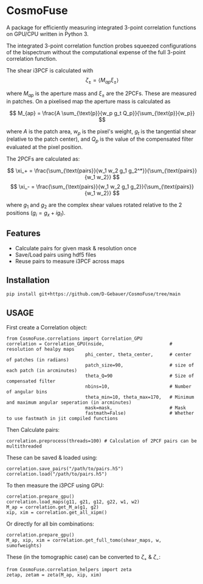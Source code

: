 # CosmoFuse

A package for efficiently measuring integrated 3-point correlation functions on GPU/CPU written in Python 3.

The integrated 3-point correlation function probes squeezed configurations of the bispectrum without the computational expense of the full 3-point correlation function.

The shear i3PCF is calculated with 
$$ \zeta_{\pm} = \langle M_{ap} \xi_{\pm} \rangle $$

where $M_{ap}$ is the aperture mass and $\xi_{\pm}$ are the 2PCFs. These are measured in patches. On a pixelised map the aperture mass is calculated as

$$ M_{ap} = \frac{A \sum_{\text{p}}{w_p g_t Q_p}}{\sum_{\text{p}}{w_p}} $$

where $A$ is the patch area, $w_p$ is the pixel's weight, $g_t$ is the tangential shear (relative to the patch center), and $Q_p$ is the value of the compensated filter evaluated at the pixel position.

The 2PCFs are calculated as:

$$ \xi_+ = \frac{\sum_{\text{pairs}}{w_1 w_2 g_1 g_2^*}}{\sum_{\text{pairs}}{w_1 w_2}} $$
$$ \xi_- = \frac{\sum_{\text{pairs}}{w_1 w_2 g_1 g_2}}{\sum_{\text{pairs}}{w_1 w_2}} $$

where $g_1$ and $g_2$ are the complex shear values rotated relative to the 2 positions ($g_i = g_x + i g_t$).

## Features

- Calculate pairs for given mask & resolution once
- Save/Load pairs using hdf5 files
- Reuse pairs to measure i3PCF across maps

## Installation

    pip install git+https://github.com/D-Gebauer/CosmoFuse/tree/main

## USAGE

First create a Correlation object:

    from CosmoFuse.correlations import Correlation_GPU
    correlation = Correlation_GPU(nside,                        # resolution of healpy maps
                                 phi_center, theta_center,      # center of patches (in radians)
                                 patch_size=90,                 # size of each patch (in arcminutes)
                                 theta_Q=90                     # Size of compensated filter
                                 nbins=10,                      # Number of angular bins
                                 theta_min=10, theta_max=170,   # Minimum and maximum angular seperation (in arcminutes)
                                 mask=mask,                     # Mask
                                 fastmath=False)                # Whether to use fastmath in jit compiled functions

Then Calculate pairs:

    correlation.preprocess(threads=100) # Calculation of 2PCF pairs can be multithreaded

These can be saved & loaded using:

    correlation.save_pairs("/path/to/pairs.h5")
    correlation.load("/path/to/pairs.h5")

To then measure the i3PCF using GPU:

    correlation.prepare_gpu()
    correlation.load_maps(g11, g21, g12, g22, w1, w2)
    M_ap = correlation.get_M_a(g1, g2)
    xip, xim = correlation.get_all_xipm()

Or directly for all bin combinations:

    correlation.prepare_gpu()
    M_ap, xip, xim = correlation.get_full_tomo(shear_maps, w, sumofweights)

These (in the tomographic case) can be converted to $\zeta_+$ & $\zeta_-$:

    from CosmoFuse.correlation_helpers import zeta
    zetap, zetam = zeta(M_ap, xip, xim)

